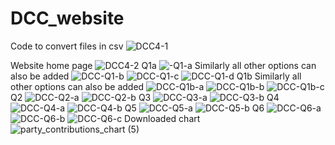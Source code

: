 # DCC_website
Code to convert files in csv
![DCC4-1](https://github.com/LuvAg/DCC_website/assets/143330358/c8ff7bd8-7a24-47ab-9d37-4f9f870c1469)

Website home page
![DCC4-2](https://github.com/LuvAg/DCC_website/assets/143330358/40315f5f-d2cc-4f61-9518-8e68da81eef4)
Q1a
![-Q1-a](https://github.com/LuvAg/DCC_website/assets/143330358/cae0be32-cbff-4745-8f3c-10bef9c4179e)
Similarly all other options can also be added 
![DCC-Q1-b](https://github.com/LuvAg/DCC_website/assets/143330358/cf8b1f8f-2a1c-4929-9d19-80facb071856)
![DCC-Q1-c](https://github.com/LuvAg/DCC_website/assets/143330358/41d67c2c-ab4f-43a9-a0cc-eb045efabb95)
![DCC-Q1-d](https://github.com/LuvAg/DCC_website/assets/143330358/041147af-2d34-4092-9adf-f71810f917ce)
Q1b
Similarly all other options can also be added 
![DCC-Q1b-a](https://github.com/LuvAg/DCC_website/assets/143330358/8fbd7df2-9461-4b77-909c-12640ddc0830)
![DCC-Q1b-b](https://github.com/LuvAg/DCC_website/assets/143330358/76091978-350b-4a27-a38f-12abe5535197)
![DCC-Q1b-c](https://github.com/LuvAg/DCC_website/assets/143330358/f068fb61-47e0-4fc6-a107-e061bbffaa6b)
Q2
![DCC-Q2-a](https://github.com/LuvAg/DCC_website/assets/143330358/819da1b2-1565-4365-b8ee-e2fefc35043f)
![DCC-Q2-b](https://github.com/LuvAg/DCC_website/assets/143330358/ed99a76a-cc54-4bcc-99ea-925c78aa448e)
Q3
![DCC-Q3-a](https://github.com/LuvAg/DCC_website/assets/143330358/e833000d-9b8f-42fe-a68d-cd940a8d4fe5)
![DCC-Q3-b](https://github.com/LuvAg/DCC_website/assets/143330358/05bf6d00-7d15-482c-8ea9-e00180b96d69)
Q4
![DCC-Q4-a](https://github.com/LuvAg/DCC_website/assets/143330358/7793d705-cee6-4820-beac-c072eb3b8396)
![DCC-Q4-b](https://github.com/LuvAg/DCC_website/assets/143330358/19e6f2a1-eba4-4c98-8184-1fa64c976aaf)
Q5
![DCC-Q5-a](https://github.com/LuvAg/DCC_website/assets/143330358/a2be174d-53bd-4d30-8641-2b7525e8e9fd)
![DCC-Q5-b](https://github.com/LuvAg/DCC_website/assets/143330358/e6c606eb-d7f2-47cf-891d-eb6370cda8a8)
Q6
![DCC-Q6-a](https://github.com/LuvAg/DCC_website/assets/143330358/a75635b2-a580-46ae-ad36-a1048e58a35f)
![DCC-Q6-b](https://github.com/LuvAg/DCC_website/assets/143330358/aea2ae9a-38f5-4410-9d0d-203d87c3bf09)
![DCC-Q6-c](https://github.com/LuvAg/DCC_website/assets/143330358/2f5116c4-1845-43ea-ac7d-e789cf293e7e)
Downloaded chart
![party_contributions_chart (5)](https://github.com/LuvAg/DCC_website/assets/143330358/33e3b1e6-dd0d-4aa0-8315-685c1c57b389)

